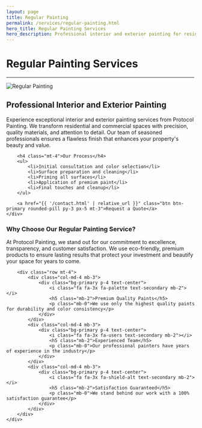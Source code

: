 ```yaml
---
layout: page
title: Regular Painting
permalink: /services/regular-painting.html
hero_title: Regular Painting Services
hero_description: Professional interior and exterior painting for residential and commercial spaces with premium materials and expert craftsmanship.
---
```


<div class="text-center mx-auto mb-5" style="max-width: 500px;">
    <h1 class="display-5">Regular Painting Services</h1>
    <hr class="w-25 mx-auto text-primary" style="opacity: 1;">
</div>

<div class="row">
    <div class="col-lg-6">
        <img class="img-fluid w-100 mb-4" src="{{ '/img/regular-painting.png' | relative_url }}" alt="Regular Painting">
    </div>
    <div class="col-lg-6">
        <h2>Professional Interior and Exterior Painting</h2>
        <p>Experience exceptional interior and exterior painting services from Protocol Painting. We transform residential and commercial spaces with precision, quality materials, and attention to detail. Our team of seasoned professionals ensures a flawless finish that enhances your property's beauty and value.</p>
        
        <h4 class="mt-4">Our Process</h4>
        <ul>
            <li>Initial consultation and color selection</li>
            <li>Surface preparation and cleaning</li>
            <li>Priming all surfaces</li>
            <li>Application of premium paint</li>
            <li>Final touches and cleanup</li>
        </ul>
        
        <a href="{{ '/contact.html' | relative_url }}" class="btn btn-primary rounded-pill py-3 px-5 mt-3">Request a Quote</a>
    </div>
</div>

<div class="row mt-5">
    <div class="col-12">
        <h3>Why Choose Our Regular Painting Service?</h3>
        <p>At Protocol Painting, we stand out for our commitment to excellence, transparency, and customer satisfaction. We use eco-friendly, premium products to ensure lasting results that protect your investment and beautify your space for years to come.</p>
        
        <div class="row mt-4">
            <div class="col-md-4 mb-3">
                <div class="bg-primary p-4 text-center">
                    <i class="fa fa-3x fa-palette text-secondary mb-2"></i>
                    <h5 class="mb-2">Premium Quality Paints</h5>
                    <p class="mb-0">We use only the highest quality paints for durability and color consistency</p>
                </div>
            </div>
            <div class="col-md-4 mb-3">
                <div class="bg-primary p-4 text-center">
                    <i class="fa fa-3x fa-users text-secondary mb-2"></i>
                    <h5 class="mb-2">Experienced Team</h5>
                    <p class="mb-0">Our professional painters have years of experience in the industry</p>
                </div>
            </div>
            <div class="col-md-4 mb-3">
                <div class="bg-primary p-4 text-center">
                    <i class="fa fa-3x fa-shield-alt text-secondary mb-2"></i>
                    <h5 class="mb-2">Satisfaction Guaranteed</h5>
                    <p class="mb-0">We stand behind our work with a 100% satisfaction guarantee</p>
                </div>
            </div>
        </div>
    </div>
</div>